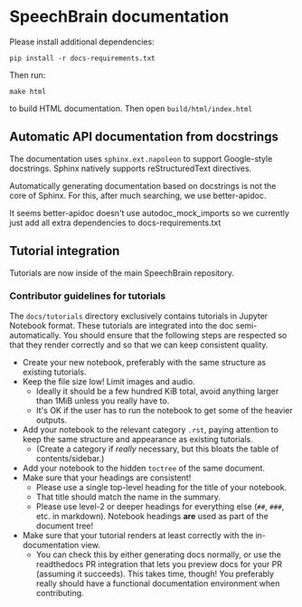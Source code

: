 # SpeechBrain documentation

Please install additional dependencies:

```
pip install -r docs-requirements.txt
```

Then run:
```
make html
```
to build HTML documentation. Then open `build/html/index.html`

## Automatic API documentation from docstrings

The documentation uses `sphinx.ext.napoleon` to support Google-style
docstrings. Sphinx natively supports reStructuredText directives.

Automatically generating documentation based on docstrings is not the
core of Sphinx. For this, after much searching, we use better-apidoc.

It seems better-apidoc doesn't use autodoc\_mock\_imports so we currently just
add all extra dependencies to docs-requirements.txt

## Tutorial integration

Tutorials are now inside of the main SpeechBrain repository.

### Contributor guidelines for tutorials

The `docs/tutorials` directory exclusively contains tutorials in Jupyter Notebook format. These tutorials are integrated into the doc semi-automatically. You should ensure that the following steps are respected so that they render correctly and so that we can keep consistent quality.

- Create your new notebook, preferably with the same structure as existing tutorials.
- Keep the file size low! Limit images and audio.
  - Ideally it should be a few hundred KiB total, avoid anything larger than 1MiB unless you really have to.
  - It's OK if the user has to run the notebook to get some of the heavier outputs.
- Add your notebook to the relevant category `.rst`, paying attention to keep the same structure and appearance as existing tutorials.
  - (Create a category if _really_ necessary, but this bloats the table of contents/sidebar.)
- Add your notebook to the hidden `toctree` of the same document.
- Make sure that your headings are consistent!
  - Please use a single top-level heading for the title of your notebook.
  - That title should match the name in the summary.
  - Please use level-2 or deeper headings for everything else (`##`, `###`, etc. in markdown). Notebook headings **are** used as part of the document tree!
- Make sure that your tutorial renders at least correctly with the in-documentation view.
  - You can check this by either generating docs normally, or use the readthedocs PR integration that lets you preview docs for your PR (assuming it succeeds). This takes time, though! You preferably really should have a functional documentation environment when contributing.